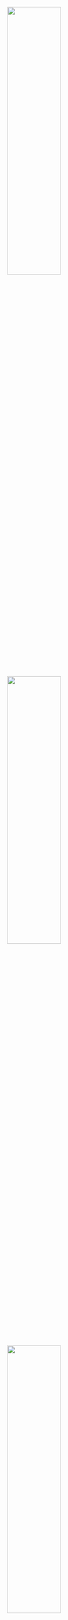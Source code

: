 <p align="center">
  <img src="https://github.com/DWBoo/Gladiator/assets/147593910/59861653-d37a-4ece-a316-282072ac8d91" width="50%" height="40%">
  <img src="https://github.com/DWBoo/Gladiator/assets/147593910/08a1981c-47dc-4934-82e1-e6769c999f9c" width="50%" height="40%">
  <img src="https://github.com/DWBoo/Gladiator/assets/147593910/07b1ba63-65d3-450a-8b94-44f8e9859802" width="50%" height="40%">
  <img src="https://github.com/DWBoo/Gladiator/assets/147593910/2d6483d1-da51-438d-8060-772196a7339e" width="50%" height="40%">
  <img src="https://github.com/DWBoo/Gladiator/assets/147593910/ce452403-c1a8-40a6-a6a1-4237242eec27" width="50%" height="40%">
</p>
